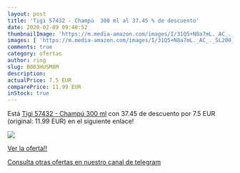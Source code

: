 ```yaml
---
layout: post
title: 'Tigi 57432 - Champú  300 ml al 37.45 % de descuento'
date: 2020-02-09 09:40:52
thumbnailImage: 'https://m.media-amazon.com/images/I/31Q5+N8a7mL._AC_._SL200_.jpg'
images: [ 'https://m.media-amazon.com/images/I/31Q5+N8a7mL._AC_._SL200_.jpg' ]
comments: true
category: ofertas
author: ring
slug: B003HUSM8M
description:
actualPrice: 7.5 EUR
comparePrice: 11.99 EUR
inStock: true
---
```


Está [Tigi 57432 - Champú  300 ml](https://www.amazon.com/dp/B003HUSM8M/?tag=redken08-20) con 37.45 de descuento por 7.5 EUR (original: 11.99 EUR) en el siguiente enlace!

[![](https://m.media-amazon.com/images/I/31Q5+N8a7mL._AC_._SL200_.jpg)](https://www.amazon.com/dp/B003HUSM8M/?tag=redken08-20)

[Ver la oferta!!](https://www.amazon.com/dp/B003HUSM8M/?tag=redken08-20)

[Consulta otras ofertas en nuestro canal de telegram](https://t.me/s/ofertas25)

